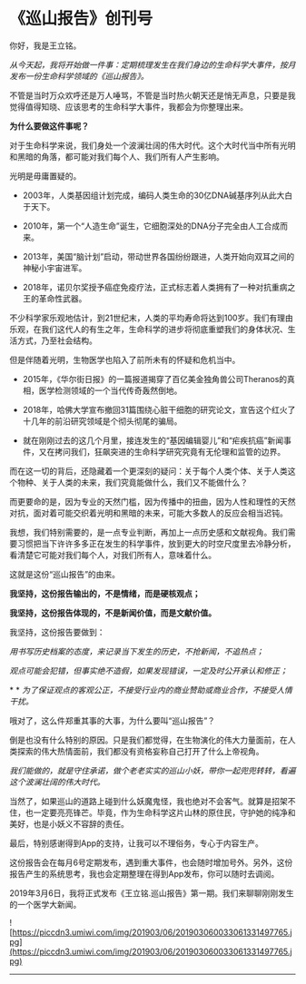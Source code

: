 # 《巡山报告》创刊号

你好，我是王立铭。

 *从今天起，我将开始做一件事：定期梳理发生在我们身边的生命科学大事件，按月发布一份生命科学领域的《巡山报告》。*

不管是当时万众欢呼还是万人唾骂，不管是当时热火朝天还是悄无声息，只要是我觉得值得知晓、应该思考的生命科学大事件，我都会为你整理出来。

 **为什么要做这件事呢？**

对于生命科学来说，我们身处一个波澜壮阔的伟大时代。这个大时代当中所有光明和黑暗的角落，都可能对我们每个人、我们所有人产生影响。

光明是毋庸置疑的。

* 2003年，人类基因组计划完成，编码人类生命的30亿DNA碱基序列从此大白于天下。

* 2010年，第一个“人造生命”诞生，它细胞深处的DNA分子完全由人工合成而来。

* 2013年，美国“脑计划”启动，带动世界各国纷纷跟进，人类开始向双耳之间的神秘小宇宙进军。

* 2018年，诺贝尔奖授予癌症免疫疗法，正式标志着人类拥有了一种对抗重病之王的革命性武器。

不少科学家乐观地估计，到21世纪末，人类的平均寿命将达到100岁。我们有理由乐观，在我们这代人的有生之年，生命科学的进步将彻底重塑我们的身体状况、生活方式，乃至社会结构。

但是伴随着光明，生物医学也陷入了前所未有的怀疑和危机当中。

* 2015年，《华尔街日报》的一篇报道揭穿了百亿美金独角兽公司Theranos的真相，医学检测领域的一个当代传奇轰然倒地。

* 2018年，哈佛大学宣布撤回31篇围绕心脏干细胞的研究论文，宣告这个红火了十几年的前沿研究领域是个彻头彻尾的骗局。

* 就在刚刚过去的这几个月里，接连发生的“基因编辑婴儿”和“疟疾抗癌”新闻事件，又在拷问我们，狂飙突进的生命科学研究究竟有无伦理和监管的边界。

而在这一切的背后，还隐藏着一个更深刻的疑问：关于每个人类个体、关于人类这个物种、关于人类的未来，我们究竟能做什么，我们又不能做什么？

而更要命的是，因为专业的天然门槛，因为传播中的扭曲，因为人性和理性的天然对抗，面对着可能交织着光明和黑暗的未来，可能大多数人的反应会相当迟钝。

我想，我们特别需要的，是一点专业判断，再加上一点历史感和文献视角。我们需要习惯把当下许许多多正在发生的科学事件，放到更大的时空尺度里去冷静分析，看清楚它可能对我们每个人，对我们所有人，意味着什么。

这就是这份“巡山报告”的由来。

 **我坚持，这份报告输出的，不是情绪，而是硬核观点；**

 **我坚持，这份报告体现的，不是新闻价值，而是文献价值。**

我坚持，这份报告要做到：

 *用书写历史档案的态度，来记录当下发生的历史，不抢新闻，不追热点；*

 *观点可能会犯错，但事实绝不造假，如果发现错误，一定及时公开承认和修正；*

 * *  *为了保证观点的客观公正，不接受行业内的商业赞助或商业合作，不接受人情干扰。*

哦对了，这么件郑重其事的大事，为什么要叫“巡山报告”？

倒是也没有什么特别的原因。只是我们都觉得，在生物演化的伟大力量面前，在人类探索的伟大热情面前，我们都没有资格妄称自己打开了什么上帝视角。

 *我们能做的，就是守住承诺，做个老老实实的巡山小妖，带你一起兜兜转转，看遍这个波澜壮阔的伟大时代。*

当然了，如果巡山的道路上碰到什么妖魔鬼怪，我也绝对不会客气。就算是招架不住，也一定要亮亮锋芒。毕竟，作为生命科学这片山林的原住民，守护她的纯净和美好，也是小妖义不容辞的责任。

最后，特别感谢得到App的支持，让我可以不理俗务，专心于内容生产。

这份报告会在每月6号定期发布，遇到重大事件，也会随时增加号外。另外，这份报告产生的系统思考，我也会定期整理在得到App发布，你可以随时去调阅。

2019年3月6日，我将正式发布《王立铭.巡山报告》第一期。我们来聊聊刚刚发生的一个医学大新闻。

![https://piccdn3.umiwi.com/img/201903/06/201903060033061331497765.jpg](https://piccdn3.umiwi.com/img/201903/06/201903060033061331497765.jpg)

---
